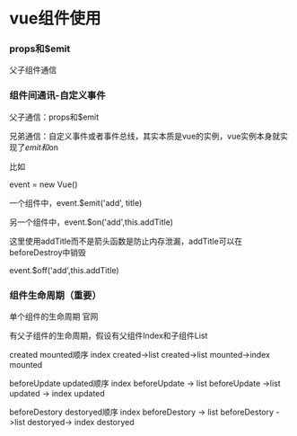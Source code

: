 # vue组件使用

### props和$emit

父子组件通信

### 组件间通讯-自定义事件

父子通信：props和$emit

兄弟通信：自定义事件或者事件总线，其实本质是vue的实例，vue实例本身就实现了$emit和$on

比如

event = new Vue()

一个组件中，event.$emit('add', title)

另一个组件中，event.$on('add',this.addTitle)

这里使用addTitle而不是箭头函数是防止内存泄漏，addTitle可以在beforeDestroy中销毁 

event.$off('add',this.addTitle)

### 组件生命周期（重要）

 单个组件的生命周期  官网

有父子组件的生命周期，假设有父组件Index和子组件List

created   mounted顺序 index created->list created->list mounted->index mounted

beforeUpdate  updated顺序 index beforeUpdate -> list beforeUpdate  ->list updated -> index updated

beforeDestory destoryed顺序  index beforeDestory -> list beforeDestory ->list destoryed-> index destoryed
